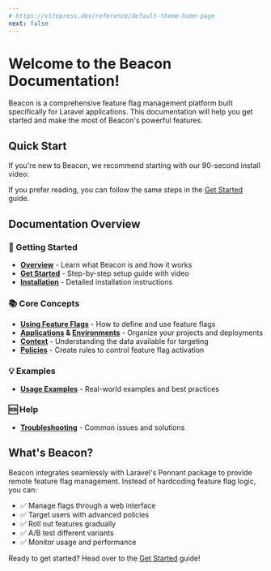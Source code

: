 ```yaml
---
# https://vitepress.dev/reference/default-theme-home-page
next: false
---
```


# Welcome to the Beacon Documentation!

Beacon is a comprehensive feature flag management platform built specifically for Laravel applications. This documentation will help you get started and make the most of Beacon's powerful features.

## Quick Start

If you're new to Beacon, we recommend starting with our 90-second install video:

<lite-youtube class="mt-4" videoid="lNuCNkJ9-xE" />

If you prefer reading, you can follow the same steps in the [Get Started](./introduction/get-started) guide.

## Documentation Overview

### 🚀 Getting Started
- **[Overview](./introduction/overview)** - Learn what Beacon is and how it works
- **[Get Started](./introduction/get-started)** - Step-by-step setup guide with video
- **[Installation](./introduction/install)** - Detailed installation instructions

### 📚 Core Concepts
- **[Using Feature Flags](./app/feature-flags)** - How to define and use feature flags
- **[Applications](./app/applications) & [Environments](./app/applications)** - Organize your projects and deployments
- **[Context](./core/context)** - Understanding the data available for targeting
- **[Policies](./core/policies)** - Create rules to control feature flag activation

### 💡 Examples
- **[Usage Examples](examples)** - Real-world examples and best practices

### 🆘 Help
- **[Troubleshooting](troubleshooting)** - Common issues and solutions

## What's Beacon?

Beacon integrates seamlessly with Laravel's Pennant package to provide remote feature flag management. Instead of hardcoding feature flag logic, you can:

- ✅ Manage flags through a web interface
- ✅ Target users with advanced policies
- ✅ Roll out features gradually
- ✅ A/B test different variants
- ✅ Monitor usage and performance

Ready to get started? Head over to the [Get Started](./introduction/get-started) guide!
